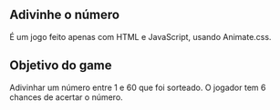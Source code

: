 ## Adivinhe o número
É um jogo feito apenas com HTML e JavaScript, usando Animate.css.

## Objetivo do game
Adivinhar um número entre 1 e 60 que foi sorteado. O jogador tem 6 chances de acertar o número.
